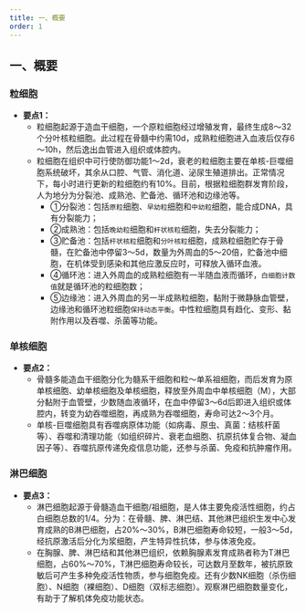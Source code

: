 ```yaml
---
title: 一、概要
order: 1
---
```

## 一、概要
### 粒细胞
- **要点1：** 
  * 粒细胞起源于造血干细胞，一个原粒细胞经过增殖发育，最终生成8～32个分叶核粒细胞。此过程在骨髓中约需10d，成熟粒细胞进入血液后仅存6～10h，然后逸出血管进入组织或体腔内。
  * 粒细胞在组织中可行使防御功能1～2d，衰老的粒细胞主要在单核-巨噬细胞系统破坏，其余从口腔、气管、消化道、泌尿生殖道排出。正常情况下，每小时进行更新的粒细胞约有10%。目前，根据粒细胞群发育阶段，人为地分为分裂池、成熟池、贮备池、循环池和边缘池等。
    * ①分裂池：包括`原粒`细胞、`早幼粒`细胞和`中幼粒`细胞，能合成DNA，具有分裂能力；
    * ②成熟池：包括`晚幼粒`细胞和`杆状核粒`细胞，失去分裂能力；
    * ③贮备池：包括`杆状核粒`细胞和`分叶核粒`细胞，成熟粒细胞贮存于骨髓，在贮备池中停留3～5d，数量为外周血的5～20倍，贮备池中细胞，在机体受到感染和其他应激反应时，可释放入循环血液。
    * ④循环池：进入外周血的成熟粒细胞有一半随血液而循环，`白细胞计数值`就是循环池的粒细胞数；
    * ⑤边缘池：进入外周血的另一半成熟粒细胞，黏附于微静脉血管壁，边缘池和循环池粒细胞`保持动态平衡`。中性粒细胞具有趋化、变形、黏附作用以及吞噬、杀菌等功能。
### 单核细胞
- **要点2：**
  * 骨髓多能造血干细胞分化为髓系干细胞和粒～单系祖细胞，而后发育为原单核细胞、幼单核细胞及单核细胞，释放至外周血中单核细胞（M），大部分黏附于血管壁，少数随血液循环，在血中停留3～6d后即进入组织或体腔内，转变为幼吞噬细胞，再成熟为吞噬细胞，寿命可达2～3个月。
  * 单核-巨噬细胞具有吞噬病原体功能（如病毒、原虫、真菌：结核杆菌等）、吞噬和清理功能（如组织碎片、衰老血细胞、抗原抗体复合物、凝血因子等）、吞噬抗原传递免疫信息功能，还参与杀菌、免疫和抗肿瘤作用。

### 淋巴细胞
- **要点3：**
  * 淋巴细胞起源于骨髓造血干细胞/祖细胞，是人体主要免疫活性细胞，约占白细胞总数的1/4。分为：在骨髓、脾、淋巴结、其他淋巴组织生发中心发育成熟的B淋巴细胞，占20%～30%，B淋巴细胞寿命较短，一般3～5d，经抗原激活后分化为浆细胞，产生特异性抗体，参与体液免疫。
  * 在胸腺、脾、淋巴结和其他淋巴组织，依赖胸腺素发育成熟者称为T淋巴细胞，占60%～70%，T淋巴细胞寿命较长，可达数月至数年，被抗原致敏后可产生多种免疫活性物质，参与细胞免疫。还有少数NK细胞（杀伤细胞）、N细胞（裸细胞）、D细胞（双标志细胞）。观察淋巴细胞数量变化，有助于了解机体免疫功能状态。
